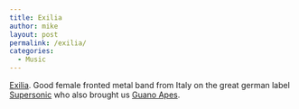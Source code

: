 ```yaml
---
title: Exilia
author: mike
layout: post
permalink: /exilia/
categories:
  - Music
---
```

<a target="_blank" href="http://www.exiliaweb.com">Exilia</a>. Good female fronted metal band from Italy on the great german label <a target="_blank" href="http://www.gun-supersonic.de">Supersonic</a> who also brought us <a target="_blank" href="http://www.guanoapes.com">Guano Apes</a>.